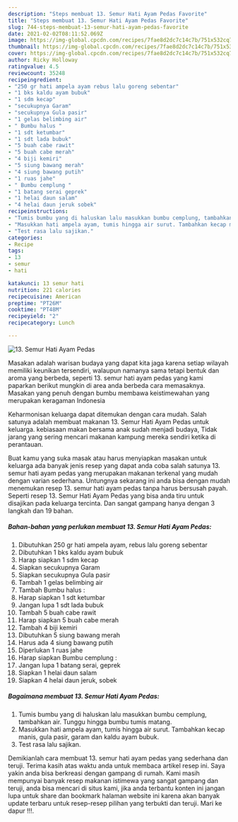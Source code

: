 ```yaml
---
description: "Steps membuat 13. Semur Hati Ayam Pedas Favorite"
title: "Steps membuat 13. Semur Hati Ayam Pedas Favorite"
slug: 744-steps-membuat-13-semur-hati-ayam-pedas-favorite
date: 2021-02-02T08:11:52.069Z
image: https://img-global.cpcdn.com/recipes/7fae8d2dc7c14c7b/751x532cq70/13-semur-hati-ayam-pedas-foto-resep-utama.jpg
thumbnail: https://img-global.cpcdn.com/recipes/7fae8d2dc7c14c7b/751x532cq70/13-semur-hati-ayam-pedas-foto-resep-utama.jpg
cover: https://img-global.cpcdn.com/recipes/7fae8d2dc7c14c7b/751x532cq70/13-semur-hati-ayam-pedas-foto-resep-utama.jpg
author: Ricky Holloway
ratingvalue: 4.5
reviewcount: 35248
recipeingredient:
- "250 gr hati ampela ayam rebus lalu goreng sebentar"
- "1 bks kaldu ayam bubuk"
- "1 sdm kecap"
- "secukupnya Garam"
- "secukupnya Gula pasir"
- "1 gelas belimbing air"
- " Bumbu halus "
- "1 sdt ketumbar"
- "1 sdt lada bubuk"
- "5 buah cabe rawit"
- "5 buah cabe merah"
- "4 biji kemiri"
- "5 siung bawang merah"
- "4 siung bawang putih"
- "1 ruas jahe"
- " Bumbu cemplung "
- "1 batang serai geprek"
- "1 helai daun salam"
- "4 helai daun jeruk sobek"
recipeinstructions:
- "Tumis bumbu yang di haluskan lalu masukkan bumbu cemplung, tambahkan air. Tunggu hingga bumbu tumis matang."
- "Masukkan hati ampela ayam, tumis hingga air surut. Tambahkan kecap manis, gula pasir, garam dan kaldu ayam bubuk."
- "Test rasa lalu sajikan."
categories:
- Recipe
tags:
- 13
- semur
- hati

katakunci: 13 semur hati 
nutrition: 221 calories
recipecuisine: American
preptime: "PT26M"
cooktime: "PT48M"
recipeyield: "2"
recipecategory: Lunch

---
```



![13. Semur Hati Ayam Pedas](https://img-global.cpcdn.com/recipes/7fae8d2dc7c14c7b/751x532cq70/13-semur-hati-ayam-pedas-foto-resep-utama.jpg)

Masakan adalah warisan budaya yang dapat kita jaga karena setiap wilayah memiliki keunikan tersendiri, walaupun namanya sama tetapi bentuk dan aroma yang berbeda, seperti 13. semur hati ayam pedas yang kami paparkan berikut mungkin di area anda berbeda cara memasaknya. Masakan yang penuh dengan bumbu membawa keistimewahan yang merupakan keragaman Indonesia



Keharmonisan keluarga dapat ditemukan dengan cara mudah. Salah satunya adalah membuat makanan 13. Semur Hati Ayam Pedas untuk keluarga. kebiasaan makan bersama anak sudah menjadi budaya, Tidak jarang yang sering mencari makanan kampung mereka sendiri ketika di perantauan.

Buat kamu yang suka masak atau harus menyiapkan masakan untuk keluarga ada banyak jenis resep yang dapat anda coba salah satunya 13. semur hati ayam pedas yang merupakan makanan terkenal yang mudah dengan varian sederhana. Untungnya sekarang ini anda bisa dengan mudah menemukan resep 13. semur hati ayam pedas tanpa harus bersusah payah.
Seperti resep 13. Semur Hati Ayam Pedas yang bisa anda tiru untuk disajikan pada keluarga tercinta. Dan sangat gampang hanya dengan 3 langkah dan 19 bahan.


<!--inarticleads1-->

##### Bahan-bahan yang perlukan membuat 13. Semur Hati Ayam Pedas:

1. Dibutuhkan 250 gr hati ampela ayam, rebus lalu goreng sebentar
1. Dibutuhkan 1 bks kaldu ayam bubuk
1. Harap siapkan 1 sdm kecap
1. Siapkan secukupnya Garam
1. Siapkan secukupnya Gula pasir
1. Tambah 1 gelas belimbing air
1. Tambah  Bumbu halus :
1. Harap siapkan 1 sdt ketumbar
1. Jangan lupa 1 sdt lada bubuk
1. Tambah 5 buah cabe rawit
1. Harap siapkan 5 buah cabe merah
1. Tambah 4 biji kemiri
1. Dibutuhkan 5 siung bawang merah
1. Harus ada 4 siung bawang putih
1. Diperlukan 1 ruas jahe
1. Harap siapkan  Bumbu cemplung :
1. Jangan lupa 1 batang serai, geprek
1. Siapkan 1 helai daun salam
1. Siapkan 4 helai daun jeruk, sobek




<!--inarticleads2-->

##### Bagaimana membuat  13. Semur Hati Ayam Pedas:

1. Tumis bumbu yang di haluskan lalu masukkan bumbu cemplung, tambahkan air. Tunggu hingga bumbu tumis matang.
1. Masukkan hati ampela ayam, tumis hingga air surut. Tambahkan kecap manis, gula pasir, garam dan kaldu ayam bubuk.
1. Test rasa lalu sajikan.




Demikianlah cara membuat 13. semur hati ayam pedas yang sederhana dan teruji. Terima kasih atas waktu anda untuk membaca artikel resep ini. Saya yakin anda bisa berkreasi dengan gampang di rumah. Kami masih mempunyai banyak resep makanan istimewa yang sangat gampang dan teruji, anda bisa mencari di situs kami, jika anda terbantu konten ini jangan lupa untuk share dan bookmark halaman website ini karena akan banyak update terbaru untuk resep-resep pilihan yang terbukti dan teruji. Mari ke dapur !!!. 
